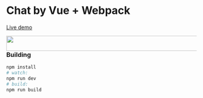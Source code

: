 # Chat by Vue + Webpack

[Live demo](http://coffcer.github.io/vue-chat/)

<img align="left" width="600" height="40" src="http://coffcer.github.io/vue-chat/build/images/intro.jpg">

### Building

``` bash
npm install
# watch:
npm run dev
# build:
npm run build
```
